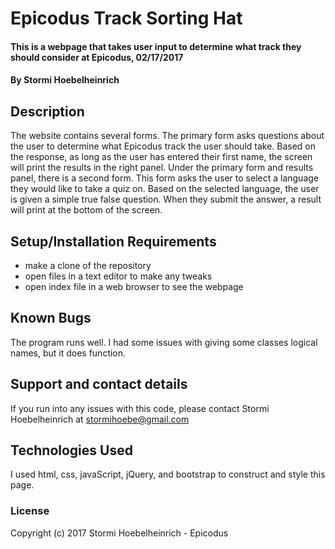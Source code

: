 # Epicodus Track Sorting Hat

#### This is a webpage that takes user input to determine what track they should consider at Epicodus, 02/17/2017

#### By Stormi Hoebelheinrich

## Description

The website contains several forms. The primary form asks questions about the user to determine what Epicodus track the user should take. Based on the response, as long as the user has entered their first name, the screen will print the results in the right panel. Under the primary form and results panel, there is a second form. This form asks the user to select a language they would like to take a quiz on. Based on the selected language, the user is given a simple true false question. When they submit the answer, a result will print at the bottom of the screen.

## Setup/Installation Requirements

* make a clone of the repository
* open files in a text editor to make any tweaks
* open index file in a web browser to see the webpage

## Known Bugs

The program runs well. I had some issues with giving some classes logical names, but it does function.

## Support and contact details

If you run into any issues with this code, please contact Stormi Hoebelheinrich at stormihoebe@gmail.com
## Technologies Used

I used html, css, javaScript, jQuery, and bootstrap to construct and style this page.

### License


Copyright (c) 2017 Stormi Hoebelheinrich - Epicodus
